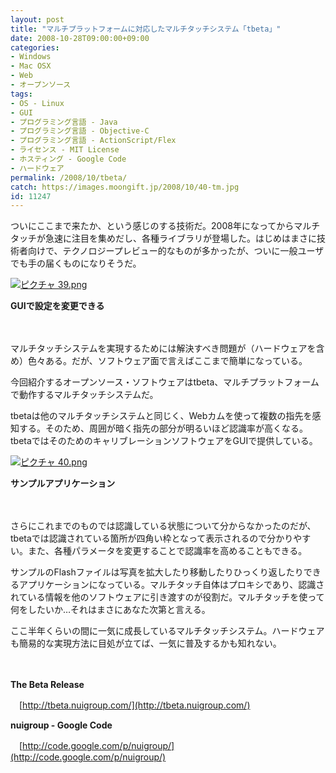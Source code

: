 ```yaml
---
layout: post
title: "マルチプラットフォームに対応したマルチタッチシステム「tbeta」"
date: 2008-10-28T09:00:00+09:00
categories:
- Windows
- Mac OSX
- Web
- オープンソース
tags: 
- OS - Linux
- GUI
- プログラミング言語 - Java
- プログラミング言語 - Objective-C
- プログラミング言語 - ActionScript/Flex
- ライセンス - MIT License
- ホスティング - Google Code
- ハードウェア
permalink: /2008/10/tbeta/
catch: https://images.moongift.jp/2008/10/40-tm.jpg
id: 11247
---
```

ついにここまで来たか、という感じのする技術だ。2008年になってからマルチタッチが急速に注目を集めだし、各種ライブラリが登場した。はじめはまさに技術者向けで、テクノロジープレビュー的なものが多かったが、ついに一般ユーザでも手の届くものになりそうだ。

  

[![ピクチャ 39.png](https://images.moongift.jp/2008/10/39-tm.jpg)](https://images.moongift.jp/2008/10/39.png)  
  
**GUIで設定を変更できる**

  

　

  

マルチタッチシステムを実現するためには解決すべき問題が（ハードウェアを含め）色々ある。だが、ソフトウェア面で言えばここまで簡単になっている。

  

今回紹介するオープンソース・ソフトウェアはtbeta、マルチプラットフォームで動作するマルチタッチシステムだ。

  
  
<!--more-->  

tbetaは他のマルチタッチシステムと同じく、Webカムを使って複数の指先を感知する。そのため、周囲が暗く指先の部分が明るいほど認識率が高くなる。tbetaではそのためのキャリブレーションソフトウェアをGUIで提供している。

  

[![ピクチャ 40.png](https://images.moongift.jp/2008/10/40-tm.jpg)](https://images.moongift.jp/2008/10/40.png)  
  
**サンプルアプリケーション**

  

　

  

さらにこれまでのものでは認識している状態について分からなかったのだが、tbetaでは認識されている箇所が四角い枠となって表示されるので分かりやすい。また、各種パラメータを変更することで認識率を高めることもできる。

  

サンプルのFlashファイルは写真を拡大したり移動したりひっくり返したりできるアプリケーションになっている。マルチタッチ自体はプロキシであり、認識されている情報を他のソフトウェアに引き渡すのが役割だ。マルチタッチを使って何をしたいか…それはまさにあなた次第と言える。

  

ここ半年くらいの間に一気に成長しているマルチタッチシステム。ハードウェアも簡易的な実現方法に目処が立てば、一気に普及するかも知れない。

  

　

  

**The Beta Release**  
  
　[http://tbeta.nuigroup.com/](http://tbeta.nuigroup.com/)

  

  

**nuigroup - Google Code**  
  
　[http://code.google.com/p/nuigroup/](http://code.google.com/p/nuigroup/)

  
